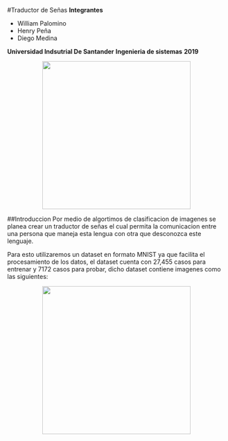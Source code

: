#Traductor de Señas
**Integrantes**
- William Palomino
- Henry Peña
- Diego Medina


**Universidad Indsutrial De Santander**
**Ingenieria de sistemas**
**2019**
<p align="center"><img src="http://garza.uis.edu.co/idayregreso/images/logoUIS.jpg" width="342" heigth="166"></p>
##Introduccion
Por medio de algortimos de clasificacion de imagenes se planea crear un traductor de señas el cual permita la comunicacion
entre una persona que maneja esta lengua con otra que desconozca este lenguaje.

Para esto utilizaremos un dataset en formato MNIST ya que facilita el procesamiento de los datos, el dataset cuenta con 27,455 casos para entrenar y 7172 casos para probar, dicho dataset contiene imagenes como las siguientes:
<p align="center"><img src="https://storage.googleapis.com/kaggle-datasets/3258/5337/amer_sign2.png?GoogleAccessId=web-data@kaggle-161607.iam.gserviceaccount.com&Expires=1550815074&Signature=JIexSnL%2FvE4T3b%2FaF2MVpqt%2FwegHST%2BJHTbtZAi1fv97WvLV7SHFxc1ZeYV%2BY4lza15DAugkc7K4eOz9ekIMo%2FuUNyTilL4X8x0kHvunjus8LU2DCGviyD1Qc1SSn3MVwHj%2FUaqaPgft5i3qyrSxOIZL3fngFvGgeaQbqIk4naO%2BGdjxs00C4kjR3wdMrJ%2BzPP%2FeYnwTS1%2FzzQbae9GoWuUWrsn4ZyxznzdYKsJ6bX%2FDwFcONh1s6XmTJx%2F3u6npUfOS16qhTy2M%2BVMkTe7ur%2BqcuF8ZDf2NoGH7zZLoTe5sdn2xquHW9X2JBc%2BxtuSrQQBbPef%2FR1Kgt%2Fb5WdDcrQ%3D%3D" width="342" heigth="166"></p>

